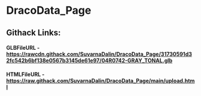 # DracoData_Page
## Githack Links:
#### GLBFileURL - https://rawcdn.githack.com/SuvarnaDalin/DracoData_Page/31730591d32fc542b6bf138e0567b3145de61e97/04R0742-GRAY_TONAL.glb
#### HTMLFileURL - https://raw.githack.com/SuvarnaDalin/DracoData_Page/main/upload.html

